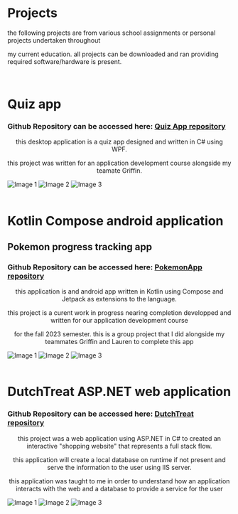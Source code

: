 <h1 class="titles">Projects</h1>


<p class="titles">the following projects are from various school assignments or personal projects undertaken throughout</p>
<p class="titles">my current education. all projects can be downloaded and ran providing required software/hardware is present.</p>

<br>
<h1 class="titles">Quiz app</h1>
<h3 class="titles"> Github Repository can be accessed here: <a href="https://github.com/williamCattrell/Quiz-app">Quiz App repository</a></h3>
<p style="text-align: center;">this desktop application is a quiz app designed and written in C# using WPF.</p>
<p style="text-align: center;">this project was written for an application development course alongside my teamate Griffin.</p>
<div class="image-container">
  <img src="./assets/QuizApp/mainScreen.JPG" alt="Image 1">
  <img src="./assets/QuizApp/question.JPG" alt="Image 2">
  <img src="./assets/QuizApp/answer.JPG" alt="Image 3">
</div>

<br>
<h1 class="titles">Kotlin Compose android application</h1>
<h2 class="titles">Pokemon progress tracking app</h2>
<h3 class="titles"> Github Repository can be accessed here: <a href="https://github.com/williamCattrell/PokemonApp">PokemonApp repository</a></h3>

<p style="text-align: center;">this application is and android app written in Kotlin using Compose and Jetpack as extensions to the language.</p>
<p style="text-align: center;">this project is a curent work in progress nearing completion developped and written for our application development course</p>
<p style="text-align: center;">for the fall 2023 semester. this is a group project that I did alongside my teammates Griffin and Lauren to complete this app</p>
<div class="image-container">
  <img src="./assets/PokemonApp/HomeScreen.JPG" alt="Image 1">
  <img src="./assets/PokemonApp/pokedex.JPG" alt="Image 2">
  <img src="./assets/PokemonApp/pokemonInfo.JPG" alt="Image 3">
</div>

<br>
<h1 class="titles">DutchTreat ASP.NET web application</h1>
<h3 class="titles"> Github Repository can be accessed here: <a href="https://github.com/williamCattrell/DutchTreat">DutchTreat repository</a></h3>
<p style="text-align: center;">this project was a web application using ASP.NET in C# to created an interactive "shopping website" that represents a full stack flow.</p>
<p style="text-align: center;">this application will create a local database on runtime if not present and serve the information to the user using IIS server.</p>
<p style="text-align: center;">this application was taught to me in order to understand how an application interacts with the web and a database to provide a service for the user</p>
<div class="image-container">
  <img src="./assets/dutchtreatImages/main.JPG" alt="Image 1">
  <img src="./assets/dutchtreatImages/shop.JPG" alt="Image 2">
  <img src="./assets/dutchtreatImages/contact.JPG" alt="Image 3">
</div>

